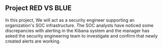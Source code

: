 ## Project RED VS BLUE
In this project, We will act as a security engineer supporting an organization's SOC infrastructure. 
The SOC analysts have noticed some discrepancies with alerting in the Kibana system and the manager has asked the security engineering team to investigate 
and confirm that newly created alerts are working. 
